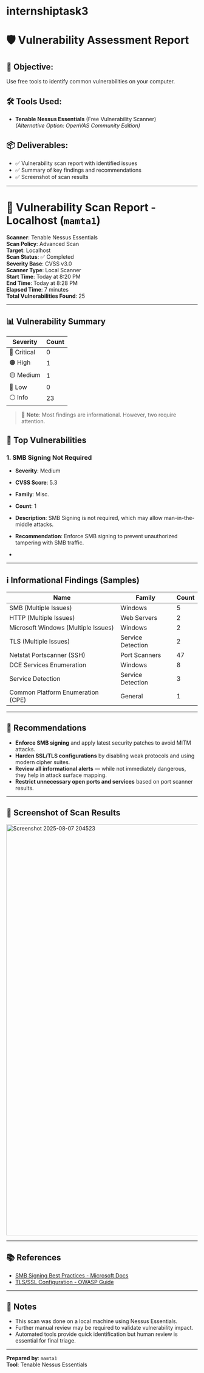 # internshiptask3

# 🛡️ Vulnerability Assessment Report

## 🎯 Objective:
Use free tools to identify common vulnerabilities on your computer.

## 🛠️ Tools Used:
- **Tenable Nessus Essentials** (Free Vulnerability Scanner)  
  *(Alternative Option: OpenVAS Community Edition)*

## 📦 Deliverables:
- ✅ Vulnerability scan report with identified issues
- ✅ Summary of key findings and recommendations
- ✅ Screenshot of scan results


---

# 📄 Vulnerability Scan Report - Localhost (`mamta1`)

**Scanner**: Tenable Nessus Essentials  
**Scan Policy**: Advanced Scan  
**Target**: Localhost  
**Scan Status**: ✅ Completed  
**Severity Base**: CVSS v3.0  
**Scanner Type**: Local Scanner  
**Start Time**: Today at 8:20 PM  
**End Time**: Today at 8:28 PM  
**Elapsed Time**: 7 minutes  
**Total Vulnerabilities Found**: 25

---

## 📊 Vulnerability Summary

| Severity | Count |
|----------|-------|
| 🔴 Critical | 0     |
| 🟠 High     | 1     |
| 🟡 Medium   | 1     |
| 🔵 Low      | 0     |
| ⚪ Info     | 23    |

> 🎯 **Note**: Most findings are informational. However, two require attention.

## 🚨 Top Vulnerabilities

### 1. **SMB Signing Not Required**
- **Severity**: Medium
- **CVSS Score**: 5.3
- **Family**: Misc.
- **Count**: 1
- **Description**: SMB Signing is not required, which may allow man-in-the-middle attacks.
- **Recommendation**: Enforce SMB signing to prevent unauthorized tampering with SMB traffic.

- 
---

## ℹ️ Informational Findings (Samples)

| Name                                      | Family           | Count |
|-------------------------------------------|------------------|-------|
| SMB (Multiple Issues)                     | Windows          | 5     |
| HTTP (Multiple Issues)                    | Web Servers      | 2     |
| Microsoft Windows (Multiple Issues)       | Windows          | 2     |
| TLS (Multiple Issues)                     | Service Detection| 2     |
| Netstat Portscanner (SSH)                 | Port Scanners    | 47    |
| DCE Services Enumeration                  | Windows          | 8     |
| Service Detection                         | Service Detection| 3     |
| Common Platform Enumeration (CPE)         | General          | 1     |

---

## 🔧 Recommendations

- **Enforce SMB signing** and apply latest security patches to avoid MITM attacks.
- **Harden SSL/TLS configurations** by disabling weak protocols and using modern cipher suites.
- **Review all informational alerts** — while not immediately dangerous, they help in attack surface mapping.
- **Restrict unnecessary open ports and services** based on port scanner results.

---

## 📸 Screenshot of Scan Results
<img width="1920" height="1080" alt="Screenshot 2025-08-07 204523" src="https://github.com/user-attachments/assets/728aa449-835b-48cf-9d5d-be723135c4c0" />


---

## 📚 References

- [SMB Signing Best Practices - Microsoft Docs](https://docs.microsoft.com/en-us/windows-server/security/windows-services/security-guidelines-for-smb)
- [TLS/SSL Configuration - OWASP Guide](https://owasp.org/www-project-top-ten/)

---

## 📝 Notes

- This scan was done on a local machine using Nessus Essentials.
- Further manual review may be required to validate vulnerability impact.
- Automated tools provide quick identification but human review is essential for final triage.

---

**Prepared by**: `mamta1`  
**Tool**: Tenable Nessus Essentials  
